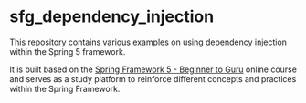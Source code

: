 # sfg_dependency_injection

This repository contains various examples on using dependency injection within the Spring 5 framework.

It is built based on the [Spring Framework 5 - Beginner to Guru](https://www.udemy.com/testing-spring-boot-beginner-to-guru) online course and serves as a study platform to reinforce different concepts and practices within the Spring Framework.